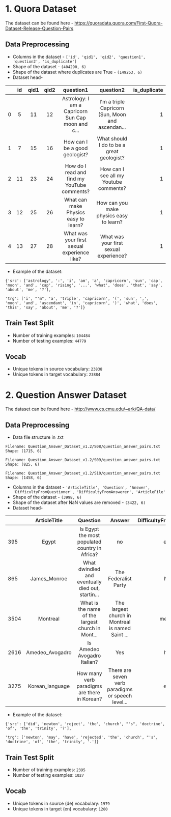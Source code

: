 # 1. Quora Dataset

The dataset can be found here - https://quoradata.quora.com/First-Quora-Dataset-Release-Question-Pairs

## Data Preprocessing
* Columns in the dataset - `['id', 'qid1', 'qid2', 'question1', 'question2', 'is_duplicate']`
* Shape of the dataset - `(404290, 6)`
* Shape of the dataset where duplicates are True - `(149263, 6)`
* Dataset head-

|     | id 	| qid1  |	qid2 |	question1 |	question2 |	is_duplicate|
| --- |:-----:|:-----:|:----:| :--------:|:--------:|------------:|
|0 	  |  5 	  | 11 |	12 	| Astrology: I am a Capricorn Sun Cap moon and c... |	I'm a triple Capricorn (Sun, Moon and ascendan... 	| 1 |
|1 	|  7 	  | 15 |	16| 	How can I be a good geologist? |	What should I do to be a great geologist? |	1|
|2 	  | 11 	  | 23 |	24 |	How do I read and find my YouTube comments? |	How can I see all my Youtube comments? |	1|
|3 	  | 12 	  | 25 |	26 |	What can make Physics easy to learn? |	How can you make physics easy to learn? |	1|
|4 	  | 13 	  | 27 |	28 |	What was your first sexual experience like? |	What was your first sexual experience? 	|1|

*  Example of the dataset: 

`{'src': ['astrology', ':', 'i', 'am', 'a', 'capricorn', 'sun', 'cap', 'moon', 'and', 'cap', 'rising', '...', 'what', 'does', 'that', 'say', 'about', 'me', '?'],`

`'trg': ['i', "'m", 'a', 'triple', 'capricorn', '(', 'sun', ',', 'moon', 'and', 'ascendant', 'in', 'capricorn', ')', 'what', 'does', 'this', 'say', 'about', 'me', '?']}`

## Train Test Split

* Number of training examples: `104484`
* Number of testing examples: `44779`

## Vocab
* Unique tokens in source vocabulary: `23838`
* Unique tokens in target vocabulary: `23884`

# 2. Question Answer Dataset

The dataset can be found here - http://www.cs.cmu.edu/~ark/QA-data/

## Data Preprocessing

* Data file structure in .txt 
```
Filename: Question_Answer_Dataset_v1.2/S08/question_answer_pairs.txt
Shape: (1715, 6)

Filename: Question_Answer_Dataset_v1.2/S09/question_answer_pairs.txt
Shape: (825, 6)

Filename: Question_Answer_Dataset_v1.2/S10/question_answer_pairs.txt
Shape: (1458, 6)
```

* Columns in the dataset - `'ArticleTitle', 'Question', 'Answer', 'DifficultyFromQuestioner',
       'DifficultyFromAnswerer', 'ArticleFile'`
* Shape of the dataset - `(3998, 6)`
* Shape of the dataset after NaN values are removed - `(3422, 6)`
* Dataset head-

| | ArticleTitle |	Question |	Answer |	DifficultyFromQuestioner |	DifficultyFromAnswerer |	ArticleFile |
|-|:-:|:-:|:-:|:-:|:-:|-:|
|395| 	Egypt |	Is Egypt the most populated country in Africa? |	no |	easy |	medium |	data/set2/a6 |
|865 |	James_Monroe |	What dwindled and eventually died out, startin... |	The Federalist Party |	NaN |	easy |	data/set3/a2 |
|3504 |	Montreal |	What is the name of the largest church in Mont... |	The largest church in Montreal is named Saint ... |	medium |	hard |	data/set3/a7 |
|2616 |	Amedeo_Avogadro |	Is Amedeo Avogadro Italian? |	Yes |	hard |	easy 	| data/set4/a8|
|3275 |	Korean_language |	How many verb paradigms are there in Korean? |	There are seven verb paradigms or speech level... |	easy |	easy |	data/set5/a6 |

* Example of the dataset: 

`{'src': ['did', 'newton', 'reject', 'the', 'church', "'s", 'doctrine', 'of', 'the', 'trinity', '?'],`

`'trg': ['newton', 'may', 'have', 'rejected', 'the', 'church', "'s", 'doctrine', 'of', 'the', 'trinity', '.']}`

## Train Test Split
* Number of training examples: `2395`
* Number of testing examples: `1027`

## Vocab
* Unique tokens in source (de) vocabulary: `1979`
* Unique tokens in target (en) vocabulary: `1280`
